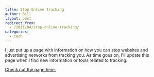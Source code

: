 ```yaml
---
title: Stop Online Tracking
author: Bill
layout: post
redirect_from:
  - /2011/04/stop-online-tracking/
categories:
  - tech
---
```

I just put up a page with information on how you can stop websites and
advertising networks from tracking you. As time goes on, I'll update this page
when I find new information or tools related to tracking.

[Check out the page here.](/tech/2011/04/05/stop-ad-targeting/)
